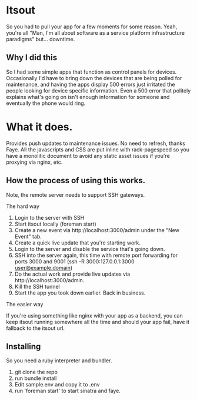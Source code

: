 # Itsout

So you had to pull your app for a few moments for some reason. Yeah, you're all "Man, I'm all about software as a service platform infrastructure paradigms" but… downtime. 

## Why I did this

So I had some simple apps that function as control panels for devices. Occasionally I'd have to bring down the devices that are being polled for maintenance, and having the apps display 500 errors just irritated the people looking for device specific information. Even a 500 error that politely explains what's going on isn't enough information for someone and eventually the phone would ring. 

# What it does.

Provides push updates to maintenance issues. No need to refresh, thanks Faye. All the javascripts and CSS are put inline with rack-pagespeed so you have a monolitic document to avoid any static asset issues if you're proxying via nginx, etc.

## How the process of using this works.

Note, the remote server needs to support SSH gateways.

The hard way

1. Login to the server with SSH
2. Start itsout locally (foreman start)
3. Create a new event via http://localhost:3000/admin under the "New Event" tab. 
4. Create a quick live update that you're starting work.
3. Login to the server and disable the service that's going down.
4. SSH into the server again, this time with remote port forwarding for ports 3000 and 9001 (ssh -R 3000:127.0.0.1:3000 user@example.domain)
5. Do the actual work and provide live updates via http://localhost:3000/admin. 
6. Kill the SSH tunnel
7. Start the app you took down earlier. Back in business.

The easier way

If you're using something like nginx with your app as a backend, you can keep itsout running somewhere all the time and should your app fail, have it fallback to the itsout url. 

## Installing

So you need a ruby interpreter and bundler.

1. git clone the repo
2. run bundle install
3. Edit sample.env and copy it to .env
4. run 'foreman start' to start sinatra and faye.

